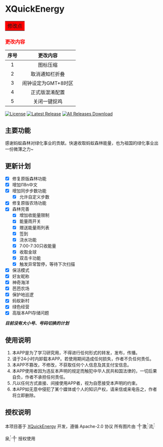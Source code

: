 # XQuickEnergy

### <table><tr><td bgcolor=#FF0000>修改点</td></tr></table>
### <span style="color:red;">更改内容</span>

序号|更改内容
:---:|:---:
1|图标压缩
2|取消通知栏折叠
3|闹钟设定为GMT+8时区
4|正式版混淆配置
5|关闭一键捉鸡

[![License](https://img.shields.io/github/license/TKaxv-7S/XQuickEnergy.svg)](LICENSE)
[![Latest Release](https://img.shields.io/github/release/TKaxv-7S/XQuickEnergy.svg)](../../releases)
[![All Releases Download](https://img.shields.io/github/downloads/TKaxv-7S/XQuickEnergy/total.svg)](../../releases)

## 主要功能

感谢蚂蚁森林对绿化事业的贡献。快速收取蚂蚁森林能量，也为祖国的绿化事业出一份微薄之力~

## 更新计划

- [x] 修复原版森林功能
- [x] 增加I18n中文
- [x] 增加同步步数功能
    - [x] 允许自定义步数
- [x] 修复原版农场功能
- [x] 森林完善
    - [x] 增加收能量限制
    - [x] 能量雨开关
    - [x] 赠送能量雨列表
    - [x] 签到
    - [x] 浇水功能
    - [x] 7:00-7:30只收能量
    - [x] 收取金球
    - [x] 双击卡功能
    - [x] 触发异常暂停，等待下次扫描
- [X] 保活模式
- [x] 好友昵称
- [x] 神奇海洋
- [x] 芭芭农场
- [x] 保护地巡逻
- [x] 蚂蚁新村
- [x] 绿色经营
- [x] 高版本API存储问题

***目前没有大小号、号码切换的计划***

## 使用说明

1. 本APP是为了学习研究用，不得进行任何形式的转发，发布，传播。
2. 请于24小时内卸载本APP。若使用期间造成任何损失，作者不负任何责任。
3. 本APP不篡改，不修改，不获取任何个人信息及其支付宝信息。
4. 本APP使用者因为违反本声明的规定而触犯中华人民共和国法律的，一切后果自负，作者不承担任何责任。
5. 凡以任何方式直接、间接使用APP者，视为自愿接受本声明的约束。
6. 本APP如无意中侵犯了某个媒体或个人的知识产权，请来信或来电告之，作者将立即删除。

## 授权说明

本项目基于 [XQuickEnergy](https://github.com/pansong291/XQuickEnergy) 开发，遵循 Apache-2.0 协议
所有图片由 ༒激༙྇流༙྇泉༙྇༒ 授权使用

